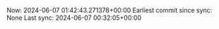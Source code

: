 Now: 2024-06-07 01:42:43.271378+00:00 Earliest commit since sync: None Last sync: 2024-06-07 00:32:05+00:00
